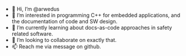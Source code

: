 - 👋 Hi, I’m @arwedus
- 👀 I’m interested in programming C++ for embedded applications, and the documentation of code and SW design.
- 🌱 I’m currently learning about docs-as-code approaches in safety related software.
- 💞️ I’m looking to collaborate on exactly that.
- 📫 Reach me via message on github.

<!---
arwedus/arwedus is a ✨ special ✨ repository because its `README.md` (this file) appears on your GitHub profile.
You can click the Preview link to take a look at your changes.
--->
